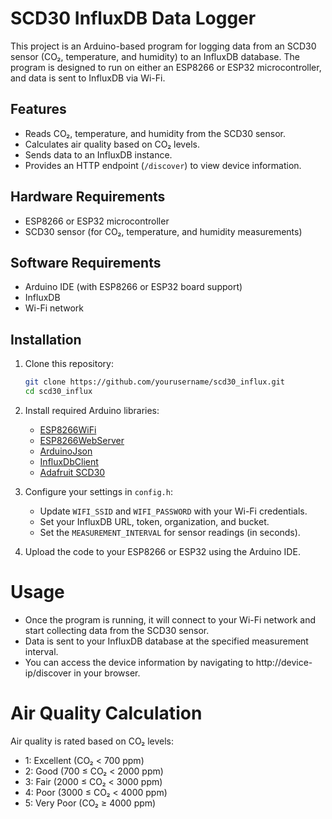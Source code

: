 # SCD30 InfluxDB Data Logger

This project is an Arduino-based program for logging data from an SCD30 sensor (CO₂, temperature, and humidity) to an InfluxDB database. The program is designed to run on either an ESP8266 or ESP32 microcontroller, and data is sent to InfluxDB via Wi-Fi.

## Features

- Reads CO₂, temperature, and humidity from the SCD30 sensor.
- Calculates air quality based on CO₂ levels.
- Sends data to an InfluxDB instance.
- Provides an HTTP endpoint (`/discover`) to view device information.

## Hardware Requirements

- ESP8266 or ESP32 microcontroller
- SCD30 sensor (for CO₂, temperature, and humidity measurements)

## Software Requirements

- Arduino IDE (with ESP8266 or ESP32 board support)
- InfluxDB
- Wi-Fi network

## Installation

1. Clone this repository:
   ```bash
   git clone https://github.com/yourusername/scd30_influx.git
   cd scd30_influx
2. Install required Arduino libraries:

   - [ESP8266WiFi](https://github.com/esp8266/Arduino)
   - [ESP8266WebServer](https://github.com/esp8266/Arduino)
   - [ArduinoJson](https://arduinojson.org/)
   - [InfluxDbClient](https://github.com/tobiasschuerg/InfluxDB-Client-for-Arduino)
   - [Adafruit SCD30](https://github.com/adafruit/Adafruit_SCD30)
     
3. Configure your settings in `config.h`:

   - Update `WIFI_SSID` and `WIFI_PASSWORD` with your Wi-Fi credentials.
   - Set your InfluxDB URL, token, organization, and bucket.
   - Set the `MEASUREMENT_INTERVAL` for sensor readings (in seconds).

4. Upload the code to your ESP8266 or ESP32 using the Arduino IDE.

# Usage 

  - Once the program is running, it will connect to your Wi-Fi network and start collecting data from the SCD30 sensor.
  - Data is sent to your InfluxDB database at the specified measurement interval.
  - You can access the device information by navigating to http://device-ip/discover in your browser.

# Air Quality Calculation

   Air quality is rated based on CO₂ levels:
  - 1: Excellent (CO₂ < 700 ppm)
  - 2: Good (700 ≤ CO₂ < 2000 ppm)
  - 3: Fair (2000 ≤ CO₂ < 3000 ppm)
  - 4: Poor (3000 ≤ CO₂ < 4000 ppm)
  - 5: Very Poor (CO₂ ≥ 4000 ppm)
